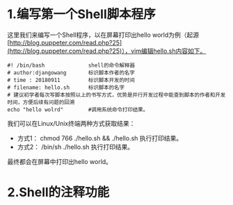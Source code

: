 # 1.编写第一个Shell脚本程序

这里我们来编写一个Shell程序，以在屏幕打印出hello world为例（起源[http://blog.puppeter.com/read.php?25](http://blog.puppeter.com/read.php?25)），vim编辑hello.sh内容如下。

```
#! /bin/bash              shell的命令解释器
# author:djangowang       标识脚本作者的名字
# time : 20180911         标识脚本开发的时间
# filename: hello.sh      标识脚本的名字
# 建议初学者每次写脚本按照以上的书写方式，优势是并行开发过程中能查到脚本的作者和开发时间，方便后续有问题的回溯
echo "hello wolrd"        #调用系统命令打印结果。
```

我们可以在Linux/Unix终端两种方式获取结果：
* 方式1： chmod 766 ./hello.sh  &&  ./hello.sh 执行打印结果。
* 方式2： /bin/sh ./hello.sh 执行打印结果。

最终都会在屏幕中打印出hello world。

# 2.Shell的注释功能

